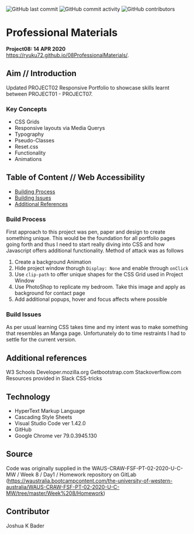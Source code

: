 ![GitHub last commit](https://img.shields.io/github/last-commit/Ryuku72/08ProfessionalMaterials?style=for-the-badge)
![GitHub commit activity](https://img.shields.io/github/commit-activity/y/Ryuku72/08ProfessionalMaterials?style=for-the-badge)
![GitHub contributors](https://img.shields.io/github/contributors/Ryuku72/08ProfessionalMaterials?style=for-the-badge)

# Professional Materials
__Project08: 14 APR 2020__
<br>
https://ryuku72.github.io/08ProfessionalMaterials/.

## Aim // Introduction
Updated PROJECT02 Responsive Portfolio to showcase skills learnt between PROJECT01 - PROJECT07.

### Key Concepts
* CSS Grids
* Responsive layouts via Media Querys
* Typography
* Pseudo-Classes
* Reset.css
* Functionality
* Animations

## Table of Content // Web Accessibility
* [Building Process](#Build)
* [Building Issues](#Issues)
* [Additional References](#Ref)

<a name="Build"></a>

### Build Process
First approach to this project was pen, paper and design to create something unique. This would be the foundation for all portfolio pages going forth and thus I need to start really diving into CSS and how Javascript offers additional functionality. Method of attack was as follows
1. Create a background Animation
2. Hide project window thorugh `Display: None` and enable through `onClick`
3. Use `clip-path` to offer unique shapes for the CSS Grid used in Project Window
4. Use PhotoShop to replicate my bedroom. Take this image and apply as background for contact page
5. Add additional popups, hover and focus affects where possible

<a name="Issues"></a>

### Build Issues
As per usual learning CSS takes time and my intent was to make something that resembles an Manga page. Unfortunately do to time restraints I had to settle for the current version.


<a name="Ref"></a>

## Additional references
W3 Schools
Developer.mozilla.org
Getbootstrap.com
Stackoverflow.com
Resources provided in Slack
CSS-tricks

## Technology
* HyperText Markup Language
* Cascading Style Sheets
* Visual Studio Code ver 1.42.0
* GitHub
* Google Chrome ver 79.0.3945.130

## Source
Code was originally supplied in the WAUS-CRAW-FSF-PT-02-2020-U-C-MW / Week 8 / Day1 / Homework repository on GitLab (https://waustralia.bootcampcontent.com/the-university-of-western-australia/WAUS-CRAW-FSF-PT-02-2020-U-C-MW/tree/master/Week%208/Homework)

## Contributor
Joshua K Bader
